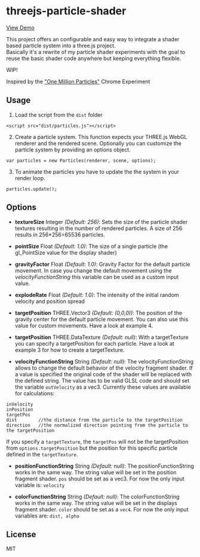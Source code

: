 # threejs-particle-shader

[View Demo](http://pwambach.github.io/threejs-particle-shader/)

This project offers an configurable and easy way to integrate a shader based particle system into a three.js project.  
Basically it's a rewrite of my particle shader experiments with the goal to reuse the basic shader code anywhere but keeping everything flexible.

WIP!

Inspired by the ["One Million Particles"](https://www.chromeexperiments.com/experiment/one-million-particles) Chrome Experiment

## Usage


1. Load the script from the ```dist``` folder
```
<script src="dist/particles.js"></script>
```

2. Create a particle system. This function expects your THREE.js WebGL renderer and the rendered scene. Optionally you can customize the particle system by providing an options object.
```
var particles = new Particles(renderer, scene, options);
```

3. To animate the particles you have to update the the system in your render loop.
```
particles.update();
```

## Options

* __textureSize__
Integer *(Default: 256)*: Sets the size of the particle shader textures resulting in the number of rendered particles. A size of 256 results in 256*256=65536 particles.

* __pointSize__
Float *(Default: 1.0)*: The size of a single particle (the gl_PointSize value for the display shader)

* __gravityFactor__
Float *(Default: 1.0)*: Gravity Factor for the default particle movement. In case you change the default movement using the *velocityFunctionString* this variable can be used as a custom input value.

* __explodeRate__
Float *(Default: 1.0)*: The intensity of the initial random velocity and position spread

* __targetPosition__
THREE.Vector3 *(Default: (0,0,0))*: The position of the gravity center for the default particle movement. You can also use this value for custom movements. Have a look at example 4.

* __targetPosition__
THREE.DataTexture *(Default: null)*: With a targetTexture you can specify a targetPosition for each particle. Have a look at example 3 for how to create a targetTexture.

* __velocityFunctionString__
String *(Default: null)*: The velocityFunctionString allows to change the default behavior of the velocity fragment shader. If a value is specified the original code of the shader will be replaced with the defined string.
The value has to be valid GLSL code and should set the variable ```outVelocity``` as a vec3. Currently these values are available for calculations:
```
inVelocity
inPosition
targetPos
dist        //the distance from the particle to the targetPosition
direction   //the normalized direction pointing from the particle to the targetPosition
```
If you specify a ```targetTexture```, the ```targetPos``` will not be the targetPosition from ```options.targetPosition``` but the position for this specific particle defined in the ```targetTexture```.

* __positionFunctionString__
String *(Default: null)*: The positionFunctionString works in the same way. The string value will be set in the position fragment shader. ```pos``` should be set as a vec3. For now the only input variable is: ```velocity```

* __colorFunctionString__
String *(Default: null)*: The colorFunctionString works in the same way. The string value will be set in the displays fragment shader. ```color``` should be set as a ```vec4```. For now the only input variables are: ```dist, alpha```

## License
MIT

